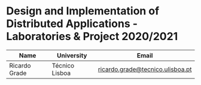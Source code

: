 # Design and Implementation of Distributed Applications - Laboratories & Project 2020/2021

| Name | University | Email |
| ---- | ---- | ---- |
| Ricardo Grade | Técnico Lisboa | ricardo.grade@tecnico.ulisboa.pt |
